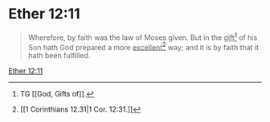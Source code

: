 # Ether 12:11

> Wherefore, by faith was the law of Moses given. But in the <u>gift</u>[^a] of his Son hath God prepared a more <u>excellent</u>[^b] way; and it is by faith that it hath been fulfilled.

[Ether 12:11](https://www.churchofjesuschrist.org/study/scriptures/bofm/ether/12?lang=eng&id=p11#p11)


[^a]: TG [[God, Gifts of]].
[^b]: [[1 Corinthians 12.31|1 Cor. 12:31.]]

